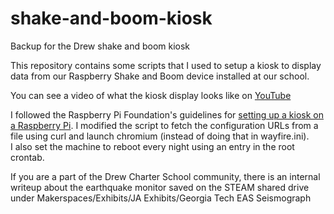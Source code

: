 # shake-and-boom-kiosk
Backup for the Drew shake and boom kiosk

This repository contains some scripts that I used to setup a kiosk to display
data from our Raspberry Shake and Boom device installed at our school.

You can see a video of what the kiosk display looks like on [YouTube](https://www.youtube.com/watch?v=xqWHyV0eW1Q)

I  followed the Raspberry Pi Foundation's guidelines for [setting up
a kiosk on a Raspberry Pi](https://www.raspberrypi.com/tutorials/how-to-use-a-raspberry-pi-in-kiosk-mode/). 
I modified the script to fetch the configuration URLs from a file using curl and launch chromium (instead of doing that in wayfire.ini).  
I also set the machine to reboot every night using an 
entry in the root crontab.

If you are a part of the Drew Charter School community, there is an internal 
writeup about the earthquake monitor saved on the STEAM shared drive under 
Makerspaces/Exhibits/JA Exhibits/Georgia Tech EAS Seismograph

